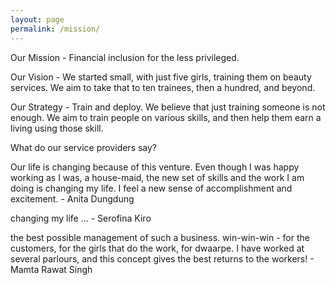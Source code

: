 ```yaml
---
layout: page
permalink: /mission/
---
```


<p>
Our Mission - Financial inclusion for the less privileged. 
</p>
<p>
Our Vision - We started small, with just five girls, training them on beauty services. We aim to take that to ten trainees, then a hundred, and beyond.

</p>
<p>
Our Strategy - Train and deploy.  
We believe that just training someone is not enough. We aim to train people on various skills, and then help them earn a living using those skill.
</p>

What do our service providers say?

<p>
Our life is changing because of this venture. Even though I was happy working as I was, a house-maid, the new set of skills and the work I am doing is changing my life. I feel a new sense of accomplishment and excitement.
- Anita Dungdung
</p>
<p>
changing my life ...
- Serofina Kiro
</p>
<p>
the best possible management of such a business. win-win-win - for the customers, for the girls that do the work, for dwaarpe. I have worked at several parlours, and this concept gives the best returns to the workers!
- Mamta Rawat Singh
</p>
